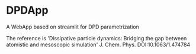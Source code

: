 # DPDApp
A WebApp based on streamlit for DPD parametrization 

The reference is 'Dissipative particle dynamics: Bridging the gap between atomistic and mesoscopic simulation' J. Chem. Phys. DOI:10.1063/1.474784

